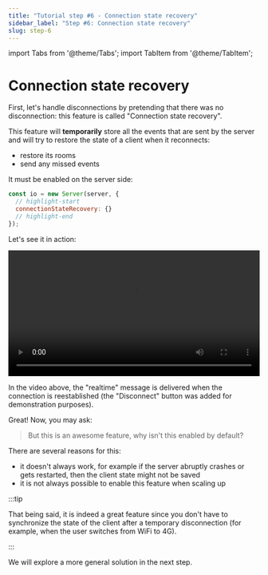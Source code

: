 ```yaml
---
title: "Tutorial step #6 - Connection state recovery"
sidebar_label: "Step #6: Connection state recovery"
slug: step-6
---
```


import Tabs from '@theme/Tabs';
import TabItem from '@theme/TabItem';

# Connection state recovery

First, let's handle disconnections by pretending that there was no disconnection: this feature is called "Connection state recovery". 

This feature will **temporarily** store all the events that are sent by the server and will try to restore the state of a client when it reconnects:

- restore its rooms
- send any missed events

It must be enabled on the server side:

```js title="index.js"
const io = new Server(server, {
  // highlight-start
  connectionStateRecovery: {}
  // highlight-end
});
```

Let's see it in action:

<video width="100%"><source src="/videos/tutorial/connection-state-recovery.mp4" /></video>

In the video above, the "realtime" message is delivered when the connection is reestablished (the "Disconnect" button was added for demonstration purposes).

Great! Now, you may ask:

> But this is an awesome feature, why isn't this enabled by default?

There are several reasons for this:

- it doesn't always work, for example if the server abruptly crashes or gets restarted, then the client state might not be saved 
- it is not always possible to enable this feature when scaling up

:::tip

That being said, it is indeed a great feature since you don't have to synchronize the state of the client after a temporary disconnection (for example, when the user switches from WiFi to 4G).

:::

We will explore a more general solution in the next step.
